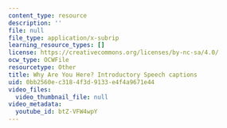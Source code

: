```yaml
---
content_type: resource
description: ''
file: null
file_type: application/x-subrip
learning_resource_types: []
license: https://creativecommons.org/licenses/by-nc-sa/4.0/
ocw_type: OCWFile
resourcetype: Other
title: Why Are You Here? Introductory Speech captions
uid: 0bb2560e-c318-4f3d-9133-e4f4a9671e44
video_files:
  video_thumbnail_file: null
video_metadata:
  youtube_id: btZ-VFW4wpY
---
```

